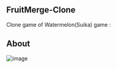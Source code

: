 ## FruitMerge-Clone
Clone game of Watermelon(Suika) game : 

## About

![image](https://github.com/user-attachments/assets/6ab74637-27c7-486d-97a0-c966032ba746)

